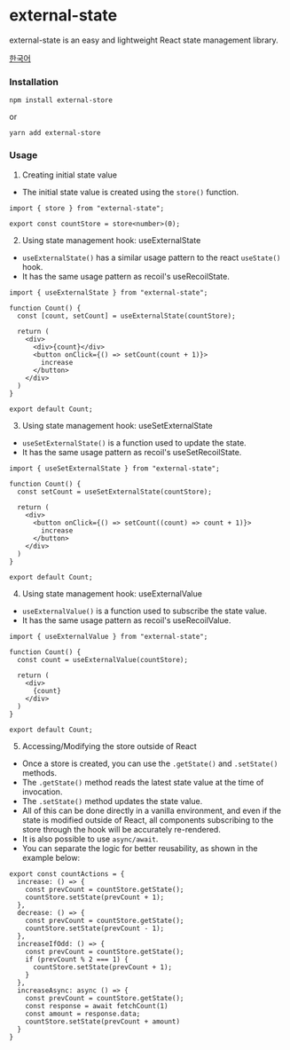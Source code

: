 # external-state
external-state is an easy and lightweight React state management library.

[한국어](https://github.com/gabrielyoon7/external-state/blob/main/docs/readme-kr.md)

### Installation

```
npm install external-store
```

or

```
yarn add external-store
```

### Usage
1. Creating initial state value
- The initial state value is created using the `store()` function.

```tsx
import { store } from "external-state";

export const countStore = store<number>(0);
```


2. Using state management hook: useExternalState
- `useExternalState()` has a similar usage pattern to the react `useState()` hook.
- It has the same usage pattern as recoil's useRecoilState.

```tsx
import { useExternalState } from "external-state";

function Count() {
  const [count, setCount] = useExternalState(countStore);

  return (
    <div>
      <div>{count}</div>
      <button onClick={() => setCount(count + 1)}>
        increase
      </button>
    </div>
  )
}

export default Count;
```

3. Using state management hook: useSetExternalState
- `useSetExternalState()` is a function used to update the state.
- It has the same usage pattern as recoil's useSetRecoilState.

```tsx
import { useSetExternalState } from "external-state";

function Count() {
  const setCount = useSetExternalState(countStore);

  return (
    <div>
      <button onClick={() => setCount((count) => count + 1)}>
        increase
      </button>
    </div>
  )
}

export default Count;
```

4. Using state management hook: useExternalValue

- `useExternalValue()` is a function used to subscribe the state value.
- It has the same usage pattern as recoil's useRecoilValue.

```tsx
import { useExternalValue } from "external-state";

function Count() {
  const count = useExternalValue(countStore);

  return (
    <div>
      {count}
    </div>
  )
}

export default Count;
```

5. Accessing/Modifying the store outside of React

- Once a store is created, you can use the `.getState()` and `.setState()` methods.
- The `.getState()` method reads the latest state value at the time of invocation.
- The `.setState()` method updates the state value.
- All of this can be done directly in a vanilla environment, and even if the state is modified outside of React, all components subscribing to the store through the hook will be accurately re-rendered.
- It is also possible to use `async/await`.
- You can separate the logic for better reusability, as shown in the example below:

```tsx
export const countActions = {
  increase: () => {
    const prevCount = countStore.getState();
    countStore.setState(prevCount + 1);
  },
  decrease: () => {
    const prevCount = countStore.getState();
    countStore.setState(prevCount - 1);
  },
  increaseIfOdd: () => {
    const prevCount = countStore.getState();
    if (prevCount % 2 === 1) {
      countStore.setState(prevCount + 1);
    }
  },
  increaseAsync: async () => {
    const prevCount = countStore.getState();
    const response = await fetchCount(1)
    const amount = response.data;
    countStore.setState(prevCount + amount)
  }
}
```
